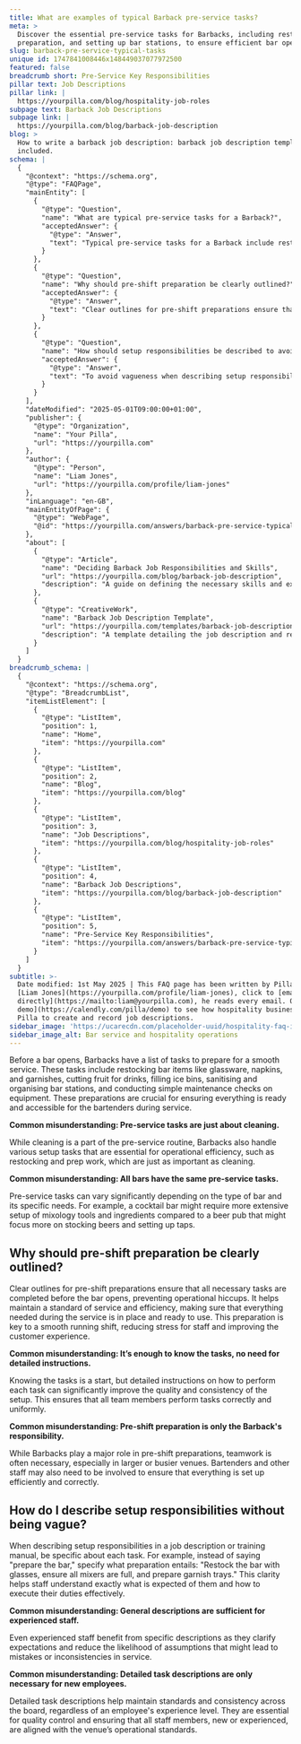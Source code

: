 ```yaml
---
title: What are examples of typical Barback pre-service tasks?
meta: >
  Discover the essential pre-service tasks for Barbacks, including restocking,
  preparation, and setting up bar stations, to ensure efficient bar operations.
slug: barback-pre-service-typical-tasks
unique id: 1747841008446x148449037077972500
featured: false
breadcrumb short: Pre-Service Key Responsibilities
pillar text: Job Descriptions
pillar link: |
  https://yourpilla.com/blog/hospitality-job-roles
subpage text: Barback Job Descriptions
subpage link: |
  https://yourpilla.com/blog/barback-job-description
blog: >
  How to write a barback job description: barback job description template
  included.
schema: |
  {
    "@context": "https://schema.org",
    "@type": "FAQPage",
    "mainEntity": [
      {
        "@type": "Question",
        "name": "What are typical pre-service tasks for a Barback?",
        "acceptedAnswer": {
          "@type": "Answer",
          "text": "Typical pre-service tasks for a Barback include restocking bar items like glassware, napkins, and garnishes, cutting fruit for drinks, filling ice bins, sanitising and organising bar stations, and conducting simple maintenance checks on equipment. These tasks are essential for ensuring that everything is ready and accessible for the bartenders during service, beyond just cleaning and organising."
        }
      },
      {
        "@type": "Question",
        "name": "Why should pre-shift preparation be clearly outlined?",
        "acceptedAnswer": {
          "@type": "Answer",
          "text": "Clear outlines for pre-shift preparations ensure that all necessary tasks are completed before the bar opens. This preparation is crucial for maintaining a standard of service and efficiency, ensuring everything needed during the service is ready and accessible, which contributes to a smooth running shift and enhances customer experience."
        }
      },
      {
        "@type": "Question",
        "name": "How should setup responsibilities be described to avoid vagueness?",
        "acceptedAnswer": {
          "@type": "Answer",
          "text": "To avoid vagueness when describing setup responsibilities, be specific about each task. For example, instead of simply stating 'prepare the bar,' specify that the preparation includes restocking the bar with glasses, ensuring all mixers are full, and preparing garnish trays. This specificity helps staff understand exactly what is expected of them and how to execute their duties effectively."
        }
      }
    ],
    "dateModified": "2025-05-01T09:00:00+01:00",
    "publisher": {
      "@type": "Organization",
      "name": "Your Pilla",
      "url": "https://yourpilla.com"
    },
    "author": {
      "@type": "Person",
      "name": "Liam Jones",
      "url": "https://yourpilla.com/profile/liam-jones"
    },
    "inLanguage": "en-GB",
    "mainEntityOfPage": {
      "@type": "WebPage",
      "@id": "https://yourpilla.com/answers/barback-pre-service-typical-tasks"
    },
    "about": [
      {
        "@type": "Article",
        "name": "Deciding Barback Job Responsibilities and Skills",
        "url": "https://yourpilla.com/blog/barback-job-description",
        "description": "A guide on defining the necessary skills and experience needed from a Barback."
      },
      {
        "@type": "CreativeWork",
        "name": "Barback Job Description Template",
        "url": "https://yourpilla.com/templates/barback-job-description",
        "description": "A template detailing the job description and responsibilities for a Barback position."
      }
    ]
  }
breadcrumb_schema: |
  {
    "@context": "https://schema.org",
    "@type": "BreadcrumbList",
    "itemListElement": [
      {
        "@type": "ListItem",
        "position": 1,
        "name": "Home",
        "item": "https://yourpilla.com"
      },
      {
        "@type": "ListItem",
        "position": 2,
        "name": "Blog",
        "item": "https://yourpilla.com/blog"
      },
      {
        "@type": "ListItem",
        "position": 3,
        "name": "Job Descriptions",
        "item": "https://yourpilla.com/blog/hospitality-job-roles"
      },
      {
        "@type": "ListItem",
        "position": 4,
        "name": "Barback Job Descriptions",
        "item": "https://yourpilla.com/blog/barback-job-description"
      },
      {
        "@type": "ListItem",
        "position": 5,
        "name": "Pre-Service Key Responsibilities",
        "item": "https://yourpilla.com/answers/barback-pre-service-typical-tasks"
      }
    ]
  }
subtitle: >-
  Date modified: 1st May 2025 | This FAQ page has been written by Pilla Founder,
  [Liam Jones](https://yourpilla.com/profile/liam-jones), click to [email Liam
  directly](https://mailto:liam@yourpilla.com), he reads every email. Or [book a
  demo](https://calendly.com/pilla/demo) to see how hospitality businesses use
  Pilla to create and record job descriptions.
sidebar_image: 'https://ucarecdn.com/placeholder-uuid/hospitality-faq-image.jpg'
sidebar_image_alt: Bar service and hospitality operations
---
```

Before a bar opens, Barbacks have a list of tasks to prepare for a smooth service. These tasks include restocking bar items like glassware, napkins, and garnishes, cutting fruit for drinks, filling ice bins, sanitising and organising bar stations, and conducting simple maintenance checks on equipment. These preparations are crucial for ensuring everything is ready and accessible for the bartenders during service.

**Common misunderstanding: Pre-service tasks are just about cleaning.**

While cleaning is a part of the pre-service routine, Barbacks also handle various setup tasks that are essential for operational efficiency, such as restocking and prep work, which are just as important as cleaning.

**Common misunderstanding: All bars have the same pre-service tasks.**

Pre-service tasks can vary significantly depending on the type of bar and its specific needs. For example, a cocktail bar might require more extensive setup of mixology tools and ingredients compared to a beer pub that might focus more on stocking beers and setting up taps.

## Why should pre-shift preparation be clearly outlined?

Clear outlines for pre-shift preparations ensure that all necessary tasks are completed before the bar opens, preventing operational hiccups. It helps maintain a standard of service and efficiency, making sure that everything needed during the service is in place and ready to use. This preparation is key to a smooth running shift, reducing stress for staff and improving the customer experience.

**Common misunderstanding: It’s enough to know the tasks, no need for detailed instructions.**

Knowing the tasks is a start, but detailed instructions on how to perform each task can significantly improve the quality and consistency of the setup. This ensures that all team members perform tasks correctly and uniformly.

**Common misunderstanding: Pre-shift preparation is only the Barback's responsibility.**

While Barbacks play a major role in pre-shift preparations, teamwork is often necessary, especially in larger or busier venues. Bartenders and other staff may also need to be involved to ensure that everything is set up efficiently and correctly.

## How do I describe setup responsibilities without being vague?

When describing setup responsibilities in a job description or training manual, be specific about each task. For example, instead of saying "prepare the bar," specify what preparation entails: "Restock the bar with glasses, ensure all mixers are full, and prepare garnish trays." This clarity helps staff understand exactly what is expected of them and how to execute their duties effectively.

**Common misunderstanding: General descriptions are sufficient for experienced staff.**

Even experienced staff benefit from specific descriptions as they clarify expectations and reduce the likelihood of assumptions that might lead to mistakes or inconsistencies in service.

**Common misunderstanding: Detailed task descriptions are only necessary for new employees.**

Detailed task descriptions help maintain standards and consistency across the board, regardless of an employee's experience level. They are essential for quality control and ensuring that all staff members, new or experienced, are aligned with the venue’s operational standards.
